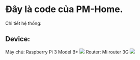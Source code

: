 # Đây là code của PM-Home.
Chi tiết hệ thống:
## Device:
Máy chủ: Raspberry Pi 3 Model B+ <img src="https://user-images.githubusercontent.com/41010701/52452394-5e040300-2b75-11e9-8796-dea4002c337d.jpg">
Router: Mi router 3G <img src="https://user-images.githubusercontent.com/41010701/52452384-5cd2d600-2b75-11e9-8989-41885a9b8f34.jpg">
